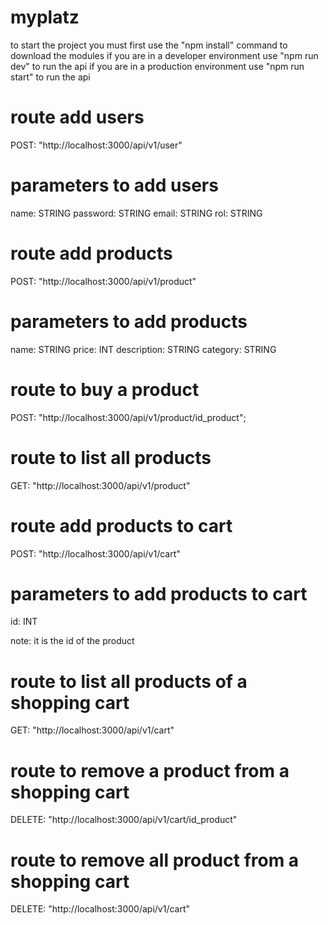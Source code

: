 # myplatz
to start the project you must first use the "npm install" command to download the modules
if you are in a developer environment use "npm run dev" to run the api
if you are in a production environment use "npm run start" to run the api

# route add users
POST: "http://localhost:3000/api/v1/user"

# parameters to add users
name: STRING
password: STRING
email: STRING
rol: STRING

# route add products
POST: "http://localhost:3000/api/v1/product"

# parameters to add products
name: STRING
price: INT
description: STRING
category: STRING

# route to buy a product
POST: "http://localhost:3000/api/v1/product/id_product";

# route to list all products
GET: "http://localhost:3000/api/v1/product"

# route add products to cart
POST: "http://localhost:3000/api/v1/cart"

# parameters to add products to cart
id: INT

note: it is the id of the product

# route to list all products of a shopping cart
GET: "http://localhost:3000/api/v1/cart"

# route to remove a product from a shopping cart
DELETE: "http://localhost:3000/api/v1/cart/id_product"

# route to remove all product from a shopping cart
DELETE: "http://localhost:3000/api/v1/cart"

